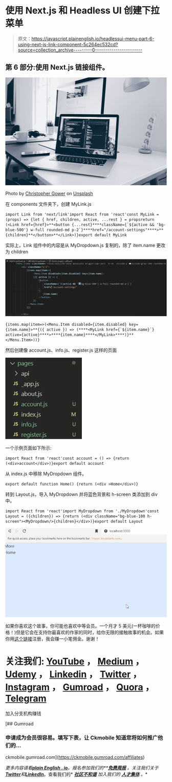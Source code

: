 # 使用 Next.js 和 Headless UI 创建下拉菜单

> 原文：<https://javascript.plainenglish.io/headlessui-menu-part-6-using-next-js-link-component-5c264ec532cd?source=collection_archive---------0----------------------->

## 第 6 部分:使用 Next.js 链接组件。

![](img/ec934318a1eb9296d2e331d14eceda17.png)

Photo by [Christopher Gower](https://unsplash.com/@cgower?utm_source=medium&utm_medium=referral) on [Unsplash](https://unsplash.com?utm_source=medium&utm_medium=referral)

在 components 文件夹下，创建 MyLink.js

```
import Link from 'next/link'import React from 'react'const MyLink = (props) => {let { href, children, active, ...rest } = propsreturn (<Link href={href}>**<button {...rest}****className={`${active && 'bg-blue-500'} w-full rounded-md p-2`}****href="/account-settings"****>**{children}**</button>**</Link>)}export default MyLink
```

实际上，Link 组件中的内容是从 MyDropdown.js 复制的，除了 item.name 更改为 children

![](img/0946df6377bb2c07e5414e35b3877ba3.png)

```
{items.map(item=>(<Menu.Item disabled={item.disabled} key={item.name}>**{({ active }) => (****<MyLink href={`${item.name}`} active={active}****>****{item.name}****</MyLink>****)}**</Menu.Item>))}
```

然后创建像 account.js、info.js、register.js 这样的页面

![](img/8d32cf0fd49a2519b3ccf9b15506ae9e.png)

一个示例页面如下所示:

```
import React from 'react'const account = () => {return (<div>account</div>)}export default account
```

从 index.js 中移除 MyDropdown 组件。

```
export default function Home() {return (<div >Home</div>)}
```

转到 Layout.js，导入 MyDropdown 并将蓝色背景和 h-screen 类添加到 div 中。

```
import React from 'react'import MyDropdown from './MyDropdown'const Layout = ({children}) => {return (<div className="bg-blue-100 h-screen"><MyDropdown/>{children}</div>)}export default Layout
```

![](img/33f02ee68021aa13fddae31ab8799373.png)

如果你喜欢这个故事，你可能也喜欢中等会员。一个月才 5 美元(一杯咖啡的价格！)但是它会在支持你最喜欢的作家的同时，给你无限的接触故事的机会。如果你用[这个链接](https://ckmobile.medium.com/membership)注册，我会赚一小笔佣金。谢谢！

# 关注我们: [YouTube](https://www.youtube.com/channel/UCu4-4FnutvSHVo9WHvq80Ww?sub_confirmation=1) ， [Medium](https://ckmobile.medium.com/) ， [Udemy](https://www.udemy.com/user/cyruschan2/) ， [Linkedin](https://www.linkedin.com/company/ckmobi/) ， [Twitter](https://twitter.com/ckmobilejavasc1) ， [Instagram](https://www.instagram.com/ckmobile8050) ， [Gumroad](https://app.gumroad.com/ckmobile) ， [Quora](https://ckmobile.quora.com/) ， [Telegram](https://t.me/ckmobi)

加入分支机构赚钱

[](https://ckmobile.gumroad.com/affiliates) [## Gumroad

### 申请成为会员很容易。填写下表，让 Ckmobile 知道您将如何推广他们的…

ckmobile.gumroad.com](https://ckmobile.gumroad.com/affiliates) 

*更多内容请看*[***plain English . io***](https://plainenglish.io/)*。报名参加我们的**[***免费周报***](http://newsletter.plainenglish.io/) *。关注我们关于*[***Twitter***](https://twitter.com/inPlainEngHQ)*和*[***LinkedIn***](https://www.linkedin.com/company/inplainenglish/)*。查看我们的* [***社区不和谐***](https://discord.gg/GtDtUAvyhW) *加入我们的* [***人才集体***](https://inplainenglish.pallet.com/talent/welcome) *。**